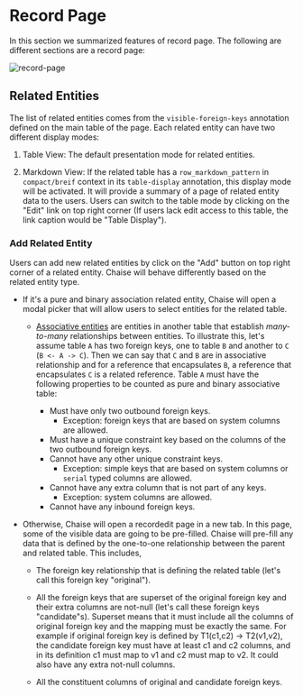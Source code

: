 # Record Page

In this section we summarized features of record page. The following are different sections are a record page:

![record-page](../resources/record.png)


## Related Entities

The list of related entities comes from the `visible-foreign-keys` annotation defined on the main table of the page. Each related entity can have two different display modes:

1. Table View: The default presentation mode for related entities.

2. Markdown View: If the related table has a `row_markdown_pattern` in `compact/breif` context in its `table-display` annotation, this display mode will be activated. It will provide a summary of a page of related entity data to the users. Users can switch to the table mode by clicking on the "Edit" link on top right corner (If users lack edit access to this table, the link caption would be "Table Display").


### Add Related Entity

Users can add new related entities by click on the "Add" button on top right corner of a related entity. Chaise will behave differently based on the related entity type.

- If it's a pure and binary association related entity, Chaise will open a modal picker that will allow users to select entities for the related table.
  - [Associative entities](https://en.wikipedia.org/wiki/Associative_entity) are entities in another table that establish _many-to-many_ relationships between entities. To illustrate this, let's assume table `A` has two foreign keys, one to table `B` and another to `C` (`B <- A -> C`). Then we can say that `C` and `B` are in associative relationship and for a reference that encapsulates `B`, a reference that encapsulates `C` is a related reference. Table `A` must have the following properties to be counted as pure and binary associative table:

    - Must have only two outbound foreign keys.
      - Exception: foreign keys that are based on system columns are allowed.
    - Must have a unique constraint key based on the columns of the two outbound foreign keys.
    - Cannot have any other unique constraint keys.
      - Exception: simple keys that are based on system columns or `serial` typed columns are allowed.
    - Cannot have any extra column that is not part of any keys.
      - Exception: system columns are allowed.
    - Cannot have any inbound foreign keys.

- Otherwise, Chaise will open a recordedit page in a new tab. In this page, some of the visible data are going to be pre-filled. Chaise will pre-fill any data that is defined by the one-to-one relationship between the parent and related table. This includes,
  - The foreign key relationship that is defining the related table (let's call this foreign key "original").

  - All the foreign keys that are superset of the original foreign key and their extra columns are not-null (let's call these foreign keys "candidate"s). Superset means that it must include all the columns of original foreign key and the mapping must be exactly the same. For example if original foreign key is defined by T1(c1,c2) -> T2(v1,v2), the candidate foreign key must have at least c1 and c2 columns, and in its definition c1 must map to v1 and c2 must map to v2. It could also have any extra not-null columns.

  - All the constituent columns of original and candidate foreign keys.
